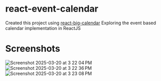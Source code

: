 # react-event-calendar
Created this project using [react-big-calendar](https://www.npmjs.com/package/react-big-calendar)
Exploring the event based calendar implementation in ReactJS
# Screenshots
![Screenshot 2025-03-20 at 3 22 04 PM](https://github.com/user-attachments/assets/5212a872-8b08-41b0-90f0-872cca2ef085)
![Screenshot 2025-03-20 at 3 22 36 PM](https://github.com/user-attachments/assets/2b846d1f-a3b6-41b6-a557-421cfda87764)
![Screenshot 2025-03-20 at 3 23 08 PM](https://github.com/user-attachments/assets/aeed1345-61cf-4b9a-b04e-c8c96704b9ea)
